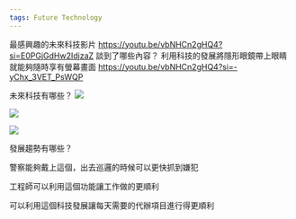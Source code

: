 ```yaml
---
tags: Future Technology
---
```

最感興趣的未來科技影片
https://youtu.be/vbNHCn2gHQ4?si=E0PGjGdHw2IdjzaZ
談到了哪些內容？
利用科技的發展將隱形眼鏡帶上眼睛就能夠隨時享有螢幕畫面
https://youtu.be/vbNHCn2gHQ4?si=-yChx_3VET_PsWQP

未來科技有哪些？
![](https://s3-ap-northeast-1.amazonaws.com/g0v-hackmd-images/uploads/upload_211a521573a6b7f6b1db522fd37e6283.png)

![](https://s3-ap-northeast-1.amazonaws.com/g0v-hackmd-images/uploads/upload_8c131997230fd2573ad7c2c951728ddd.png)

![](https://s3-ap-northeast-1.amazonaws.com/g0v-hackmd-images/uploads/upload_841a146f0e9ae8764303e050114fd70d.png)

發展趨勢有哪些？

警察能夠戴上這個，出去巡邏的時候可以更快抓到嫌犯

工程師可以利用這個功能讓工作做的更順利

可以利用這個科技發展讓每天需要的代辦項目進行得更順利